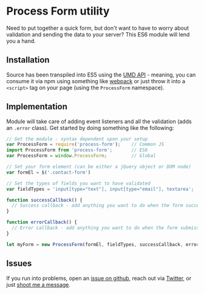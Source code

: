 # Process Form utility

Need to put together a quick form, but don't want to have to worry about validation and sending the data to your server? This ES6 module will lend you a hand.

## Installation

Source has been transpiled into ES5 using the [UMD API](https://github.com/umdjs/umd) - meaning, you can consume it via npm using something like [webpack](https://webpack.github.io/) or just throw it into a `<script>` tag on your page (using the `ProcessForm` namespace).

## Implementation

Module will take care of adding event listeners and all the validation (adds an `.error` class). Get started by doing something like the following:

```javascript
// Get the module - syntax dependent upon your setup
var ProcessForm = require('process-form');    // Common JS
import ProcessForm from 'process-form';       // ES6
var ProcessForm = window.ProcessForm;         // Global

// Set your form element (can be either a jQuery object or DOM node)
var formEl = $('.contact-form')

// Set the types of fields you want to have validated
var fieldTypes = 'input[type="text"], input[type="email"], textarea';

function successCallback() {
  // Success callback - add anything you want to do when the form successfully submits
}

function errorCallback() {
  // Error callback - add anything you want to do when the form submission fails
}

let myForm = new ProcessForm(formEl, fieldTypes, successCallback, errorCallback);
```

## Issues

If you run into problems, open an [issue on github](https://github.com/derrickshowers/process-form/issues), reach out via [Twitter](https://twitter.com/derrickshowers), or just [shoot me a message](http://derrickshowers.com).
